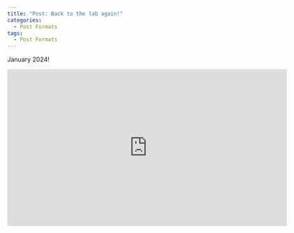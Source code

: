 ```yaml
---
title: "Post: Back to the lab again!"
categories:
  - Post Formats
tags:
  - Post Formats
---
```


January 2024! 

<iframe width="640" height="360" src="https://www.youtube-nocookie.com/embed/wecDU2t37gM?si=9fAo2gOD7Q3rnyNh&t=10" frameborder="0" allowfullscreen></iframe>
